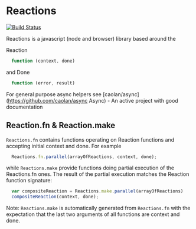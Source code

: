 Reactions
=========
[![Build Status](https://travis-ci.org/vbogdanov/reactions.png)](https://travis-ci.org/vbogdanov/reactions)

Reactions is a javascript (node and browser) library based around the 

Reaction 
```javascript
  function (context, done)
``` 
and Done 
```javascript
  function (error, result)
``` 

For general purpose async helpers see [caolan/async](https://github.com/caolan/async Async) - An active project with good documentation

Reaction.fn & Reaction.make
---------------------------
`Reactions.fn` contains functions operating on Reaction functions and accepting initial context and done. For example
```javascript
  Reactions.fn.parallel(arrayOfReactions, context, done);
```
while `Reactions.make` provide functions doing partial execution of the Reactions.fn ones. 
The result of the partial execution matches the Reaction function signature:
```javascript
  var compositeReaction = Reactions.make.parallel(arrayOfReactions)
  compositeReaction(context, done);
```
Note: `Reactions.make` is automatically generated from `Reactions.fn` with the expectation 
that the last two arguments of all functions are context and done.
